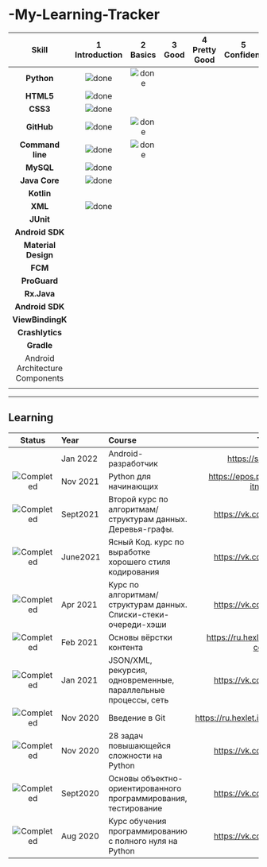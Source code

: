# -My-Learning-Tracker
[done]: https://user-images.githubusercontent.com/29199184/32275438-8385f5c0-bf0b-11e7-9406-42265f71e2bd.png "Done"

|               Skill              | 1<br>Introduction | 2<br>Basics   | 3<br>Good     | 4<br>Pretty Good | 5<br>Confident | 6<br>Awesome    |
|:--------------------------------:|:-----------------:|:-------------:|:-------------:|:----------------:|:--------------:|:---------------:|
|**Python**                        | ![done][done]     | ![done][done] |               |                  |                |                 |
|**HTML5**                         | ![done][done]     |               |               |                  |                |                 |
|**CSS3**                          | ![done][done]     |               |               |                  |                |                 |
|**GitHub**                        | ![done][done]     | ![done][done] |               |                  |                |                 |
|**Command line**                  | ![done][done]     | ![done][done] |               |                  |                |                 |
|**MySQL**                         | ![done][done]     |               |               |                  |                |                 |
|**Java Core**                     | ![done][done]     |               |               |                  |                |                 |
|**Kotlin**                        |                   |               |               |                  |                |                 |
|**XML**                           | ![done][done]     |               |               |                  |                |                 |
|**JUnit**                         |                   |               |               |                  |                |                 |
|**Android SDK**                   |                   |               |               |                  |                |                 |
|**Material Design**               |                   |               |               |                  |                |                 |
|**FCM**                           |                   |               |               |                  |                |                 |
|**ProGuard**                      |                   |               |               |                  |                |                 |
|**Rx.Java**                       |                   |               |               |                  |                |                 |
|**Android SDK**                   |                   |               |               |                  |                |                 |
|**ViewBindingK**                  |                   |               |               |                  |                |                 |
|**Crashlytics**                   |                   |               |               |                  |                |                 |
|**Gradle**                        |                   |               |               |                  |                |                 |
| Android Architecture Components  |                   |               |               |                  |                |                 |
|                                  |                   |               |               |                  |                |                 |

----
## Learning
[Completed]: https://user-images.githubusercontent.com/29199184/32275438-8385f5c0-bf0b-11e7-9406-42265f71e2bd.png "Completed"

|            Status           |   Year   | Course                                                          |                Tutor                        |
|:---------------------------:|:---------|:----------------------------------------------------------------|:-------------------------------------------:|
|                             | Jan 2022 | Android-разработчик                                             | https://skillfactory.ru/                    |
| ![Completed][Completed]     | Nov 2021 | Python для начинающих                                           | https://epos.permkrai.ru/perm-itnetwork     |
| ![Completed][Completed]     | Sept2021 | Второй курс по алгоритмам/структурам данных. Деревья-графы.     | https://vk.com/lambda_brain                 |
| ![Completed][Completed]     | June2021 | Ясный Код. курс по выработке хорошего стиля кодирования         | https://vk.com/lambda_brain                 |
| ![Completed][Completed]     | Apr 2021 | Курс по алгоритмам/структурам данных. Списки-стеки-очереди-хэши | https://vk.com/lambda_brain                 |
| ![Completed][Completed]     | Feb 2021 | Основы вёрстки контента                                         | https://ru.hexlet.io/courses/css-content    |
| ![Completed][Completed]     | Jan 2021 | JSON/XML, рекурсия, одновременные, параллельные процессы, сеть  | https://vk.com/lambda_brain                 |
| ![Completed][Completed]     | Nov 2020 | Введение в Git                                                  | https://ru.hexlet.io/courses/intro_to_git   |
| ![Completed][Completed]     | Nov 2020 | 28 задач повышающейся сложности на Python                       | https://vk.com/lambda_brain                 |
| ![Completed][Completed]     | Sept2020 | Основы объектно-ориентированного программирования, тестирование | https://vk.com/lambda_brain                 |
| ![Completed][Completed]     | Aug 2020 | Курс обучения программированию с полного нуля на Python         | https://vk.com/lambda_brain                 |
